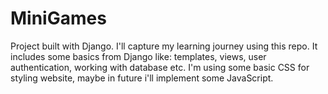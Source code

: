# MiniGames
Project built with Django. I'll capture my learning journey using this repo. 
It includes some basics from Django like: templates, views, user authentication, working with database etc. 
I'm using some basic CSS for styling website, maybe in future i'll implement some JavaScript.
